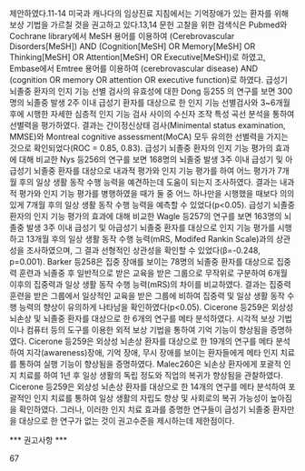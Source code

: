 제안하였다.11-14 미국과 캐나다의 임상진료 지침에서는 기억장애가 있는 환자를 위해 보상 기법을 가르칠 것을 권고하고 있다.13,14
문헌 고찰을 위한 검색식은 Pubmed와 Cochrane library에서 MeSH 용어를 이용하여 (Cerebrovascular Disorders[MeSH]) AND (Cognition[MeSH] OR Memory[MeSH] OR Thinking[MeSH] OR Attention[MeSH] OR Executive[MeSH])로 하였고, Embase에서 Emtree 용어를 이용하여 (cerebrovascular disease) AND (cognition OR memory OR attention OR executive function)로 하였다.
급성기 뇌졸중 환자의 인지 기능 선별 검사의 유효성에 대한 Dong 등255 의 연구를 보면 300명의 뇌졸중 발생 2주 이내 급성기 환자를 대상으로 한 인지 기능 선별검사와 3~6개월 후에 시행한 자세한 심층적 인지 기능 검사 사이의 수신자 조작 특성 곡선 분석을 통하여 선별력을 평가하였다. 결과는 간이정신상태 검사(Minimental status examination, MMSE)와 Montreal cognitive assessment(MoCA) 모두 유의한 선별력을 가지는 것으로 확인되었다(ROC = 0.85, 0.83).
급성기 뇌졸중 환자의 인지 기능 평가의 효과에 대해 비교한 Nys 등256의 연구를 보면 168명의 뇌졸중 발생 3주 이내 급성기 및 아급성기 뇌졸중 환자를 대상으로 내과적 평가와 인지 기능 평가를 하여 어느 평가가 7개월 후의 일상 생활 동작 수행 능력을 예견하는데 도움이 되는지 조사하였다. 결과는 내과적 평가와 인지 기능 평가를 병행하였을 때가 둘 중 어느 하나만을 시행했을 때보다 의의 있게 7개월 후의 일상 생활 동작 수행 능력을 예측할 수 있었다(p<0.05).
급성기 뇌졸중 환자의 인지 기능 평가의 효과에 대해 비교한 Wagle 등257의 연구를 보면 163명의 뇌졸중 발생 3주 이내 급성기 및 아급성기 뇌졸중 환자를 대상으로 인지 기능 평가를 시행하고 13개월 후의 일상 생활 동작 수행 능력(mRS, Modifed Rankin Scale)과의 상관성을 조사하였으며, 그 결과 선형적인 상관성을 확인할 수 있었다(β=-0.248, p=0.001).
Barker 등258은 집중 장애를 보이는 78명의 뇌졸중 환자를 대상으로 집중력 훈련과 뇌졸중 후 일반적으로 받은 교육을 받은 그룹으로 무작위로 구분하여 6개월 이후의 집중력과 일상 생활 동작 수행 능력(mRS)의 차이를 비교하였다. 결과는 집중력 훈련을 받은 그룹에서 일상적인 교육을 받은 그룹에 비하여 집중력 및 일상 생활 동작 수행 능력의 향상이 유의하게 나타남을 확인하였다(p<0.05).
Cicerone 등259은 외상성 뇌손상 및 뇌졸중 환자를 대상으로 한 6개의 연구를 메타 분석하였다. 시각적 보상 기법이나 컴퓨터 등의 도구를 이용한 외적 보상 기법을 통하여 기억 기능이 향상됨을 증명하였다. Cicerone 등259은 외상성 뇌손상 환자를 대상으로 한 19개의 연구를 메타 분석하여 지각(awareness)장애, 기억 장애, 무시 장애를 보이는 환자들에게 메타 인지 치료를 통하여 실행 기능이 향상됨을 증명하였다. Malec260은 뇌손상 환자에게 포괄적 인지 치료를 하여 1년 후 일상 생활의 독립 정도와 직업의 복귀가 향상됨을 관찰하였다. Cicerone 등259은 외상성 뇌손상 환자를 대상으로 한 14개의 연구를 메타 분석하여 포괄적인 인지 치료를 통하여 일상 생활의 자립도 향상 및 사회로의 복귀 가능성이 높아짐을 확인하였다. 그러나, 이러한 인지 치료 효과를 증명한 연구들이 급성기 뇌졸중 환자만을 대상으로 한 연구가 없는 것이 권고수준을 제시하는데 제한점이다.

*** 권고사항 ***

<PAGE>67